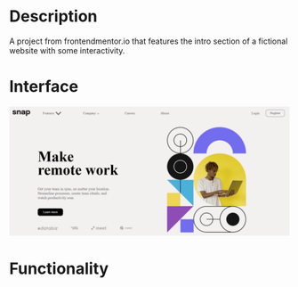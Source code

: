 # Description

A project from frontendmentor.io that features the intro section of a fictional website with some interactivity.

# Interface
<img src="./images/Screenshot (147).png" alt="">

# Functionality